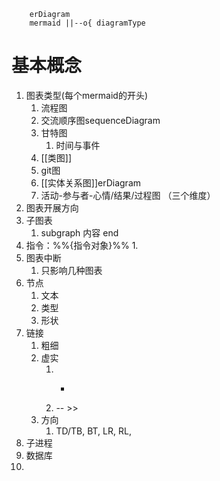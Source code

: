 ```erDiagrem-example
	erDiagram
	mermaid ||--o{ diagramType
```

# 基本概念
1. 图表类型(每个mermaid的开头)
	1. 流程图
	2. 交流顺序图sequenceDiagram
	3. 甘特图
		1. 时间与事件
	4. [[类图]]
	5. git图
	6. [[实体关系图]]erDiagram
	7. 活动-参与者-心情/结果/过程图   （三个维度）
2. 图表开展方向
3. 子图表
	1. subgraph 内容 end
4. 指令：%%{指令对象}%%
	1. 
5. 图表中断
	1. 只影响几种图表
6. 节点
	1. 文本
	2. 类型
	3. 形状
7. 链接
	1. 粗细
	2. 虚实
		1. - > >
		2. -- >>
	3. 方向
		1. TD/TB, BT, LR, RL, 
9. 子进程
10. 数据库
11. 